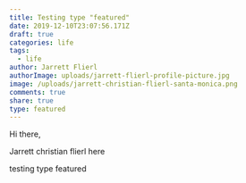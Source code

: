 ```yaml
---
title: Testing type "featured"
date: 2019-12-10T23:07:56.171Z
draft: true
categories: life
tags:
  - life
author: Jarrett Flierl
authorImage: uploads/jarrett-flierl-profile-picture.jpg
image: /uploads/jarrett-christian-flierl-santa-monica.png
comments: true
share: true
type: featured
---
```

Hi there,



Jarrett christian flierl here



testing type featured
